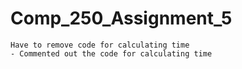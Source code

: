 # Comp_250_Assignment_5
	Have to remove code for calculating time
	- Commented out the code for calculating time
